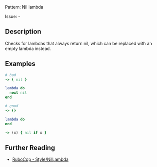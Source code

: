 Pattern: Nil lambda

Issue: -

## Description

Checks for lambdas that always return nil, which can be replaced with an empty lambda instead.

## Examples

```ruby
# bad
-> { nil }

lambda do
  next nil
end

# good
-> {}

lambda do
end

-> (x) { nil if x }
```

## Further Reading

* [RuboCop - Style/NilLambda](https://docs.rubocop.org/rubocop/cops_style.html#stylenillambda)
